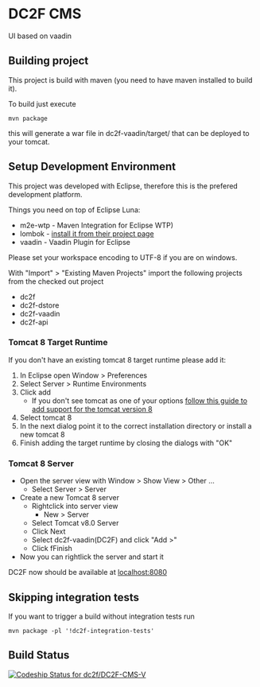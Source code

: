 # DC2F CMS

UI based on vaadin

## Building project

This project is build with maven (you need to have maven installed to build it).

To build just execute
```
mvn package
```
this will generate a war file in dc2f-vaadin/target/ that can be deployed to your tomcat.

## Setup Development Environment

This project was developed with Eclipse, therefore this is the prefered development platform.

Things you need on top of Eclipse Luna:
* m2e-wtp - Maven Integration for Eclipse WTP)
* lombok - [install it from their project page](http://projectlombok.org/download.html)
* vaadin - Vaadin Plugin for Eclipse

Please set your workspace encoding to UTF-8 if you are on windows.

With "Import" > "Existing Maven Projects" import the following projects from the checked out project
* dc2f
* dc2f-dstore
* dc2f-vaadin
* dc2f-api

### Tomcat 8 Target Runtime
If you don't have an existing tomcat 8 target runtime please add it:
1. In Eclipse open Window > Preferences
2. Select Server > Runtime Environments
3. Click add
    * If you don't see tomcat as one of your options [follow this guide to add support for the tomcat version 8](http://www.joe0.com/2014/03/24/how-to-fix-apache-tomcat-v7-0-not-showing-in-eclipse-server-runtime-environments-kepler-instructions/)
4. Select tomcat 8
5. In the next dialog point it to the correct installation directory or install a new tomcat 8
6. Finish adding the target runtime by closing the dialogs with "OK"


### Tomcat 8 Server
* Open the server view with Window > Show View > Other ...
    * Select Server > Server
* Create a new Tomcat 8 server
    * Rightclick into server view
        * New > Server
    * Select Tomcat v8.0 Server
    * Click Next
    * Select dc2f-vaadin(DC2F) and click "Add >"
    * Click fFinish
* Now you can rightlick the server and start it

DC2F now should be available at [localhost:8080](http://localhost:8080/dc2f-vaadin/)

## Skipping integration tests

If you want to trigger a build without integration tests run
```
mvn package -pl '!dc2f-integration-tests'
```

## Build Status
[ ![Codeship Status for dc2f/DC2F-CMS-V](https://codeship.io/projects/2bf33010-3909-0132-ffeb-4eb13bd0ee77/status)](https://codeship.io/projects/42138)
